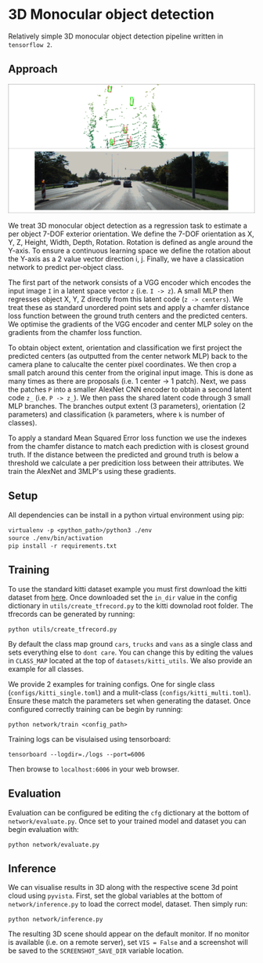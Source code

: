 # 3D Monocular object detection

Relatively simple 3D monocular object detection pipeline written in `tensorflow 2`.

## Approach

![teaser](teaser.png)

We treat 3D monocular object detection as a regression task to estimate a per object 7-DOF exterior orientation. We define the 7-DOF orientation as X, Y, Z, Height, Width, Depth, Rotation. Rotation is defined as angle around the Y-axis. To ensure a continuous learning space we define the rotation about the Y-axis as a 2 value vector direction i, j. Finally, we have a classication network to predict per-object class.

The first part of the network consists of a VGG encoder which encodes the input image `I` in a latent space vector `z` (i.e. `I -> z`). A small MLP then regresses object X, Y, Z directly from this latent code (`z -> centers`). We treat these as standard unordered point sets and apply a chamfer distance loss function between the ground truth centers and the predicted centers. We optimise the gradients of the VGG encoder and center MLP soley on the gradients from the chamfer loss function.

To obtain object extent, orientation and classification we first project the predicted centers (as outputted from the center network MLP) back to the camera plane to calucalte the center pixel coordinates. We then crop a small patch around this center from the original input image. This is done as many times as there are proposals (i.e. 1 center -> 1 patch). Next, we pass the patches `P` into a smaller AlexNet CNN encoder to obtain a second latent code `z_` (i.e. `P -> z_`). We then pass the shared latent code through 3 small MLP branches. The branches output extent (3 parameters), orientation (2 parameters) and classification (`k` parameters, where `k` is number of classes).

To apply a standard Mean Squared Error loss function we use the indexes from the chamfer distance to match each prediction with is closest ground truth. If the distance between the predicted and ground truth is below a threshold we calculate a per predicition loss between their attributes. We train the AlexNet and 3MLP's using these gradients.

## Setup

All dependencies can be install in a python virtual environment using pip:

```
virtualenv -p <python_path>/python3 ./env
source ./env/bin/activation
pip install -r requirements.txt
```

## Training

To use the standard kitti dataset example you must first download the kitti dataset from [here](http://www.cvlibs.net/datasets/kitti/eval_object.php?obj_benchmark=3d). Once downloaded set the `in_dir` value in the config dictionary in `utils/create_tfrecord.py` to the kitti downolad root folder. The tfrecords can be generated by running:

```
python utils/create_tfrecord.py
```

By default the class map ground `cars`, `trucks` and `vans` as a single class and sets everything else to `dont care`. You can change this by editing the values in `CLASS_MAP` located at the top of `datasets/kitti_utils`. We also provide an example for all classes.

We provide 2 examples for training configs. One for single class (`configs/kitti_single.toml`) and a mulit-class (`configs/kitti_multi.toml`). Ensure these match the parameters set when generating the dataset. Once configured correctly training can be begin by running:

```
python network/train <config_path>
```

Training logs can be visulaised using tensorboard:

```
tensorboard --logdir=./logs --port=6006
```

Then browse to `localhost:6006` in your web browser.

## Evaluation

Evaluation can be configured be editing the `cfg` dictionary at the bottom of `network/evaluate.py`. Once set to your trained model and dataset you can begin evaluation with:

```
python network/evaluate.py
```

## Inference

We can visualise results in 3D along with the respective scene 3d point cloud using `pyvista`. First, set the global variables at the bottom of `network/inference.py` to load the correct model, dataset. Then simply run:

```
python network/inference.py
```

The resulting 3D scene should appear on the default monitor. If no monitor is available (i.e. on a remote server), set `VIS = False` and a screenshot will be saved to the `SCREENSHOT_SAVE_DIR` variable location.
